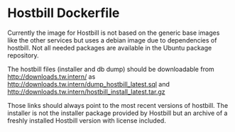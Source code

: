 Hostbill Dockerfile
===================

Currently the image for Hostbill is not based on the generic base images like
the other services but uses a debian image due to dependencies of hostbill.
Not all needed packages are available in the Ubuntu package repository.

The hostbill files (installer and db dump) should be downloadable from
http://downloads.tw.intern/ as
http://downloads.tw.intern/dump_hostbill_latest.sql and
http://downloads.tw.intern/hostbill_install_latest.tar.gz

Those links should always point to the most recent versions of hostbill.
The installer is not the installer package provided by Hostbill but an archive
of a freshly installed Hostbill version with license included.